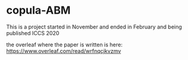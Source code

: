 # copula-ABM

This is a project started in November and ended in February and being published ICCS 2020

the overleaf where the paper is written is here: https://www.overleaf.com/read/wrfnqcjkvzmv
